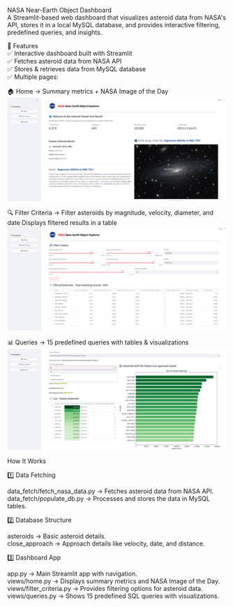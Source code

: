 NASA Near-Earth Object Dashboard    
A Streamlit-based web dashboard that visualizes asteroid data from NASA's API, stores it in a local MySQL database, and provides interactive filtering, predefined queries, and insights.

📌 Features    
✅ Interactive dashboard built with Streamlit    
✅ Fetches asteroid data from NASA API    
✅ Stores & retrieves data from MySQL database    
✅ Multiple pages:

🏠 Home → Summary metrics + NASA Image of the Day
![Home Page](assets/home_page.png)

🔍 Filter Criteria → Filter asteroids by magnitude, velocity, diameter, and date
    Displays filtered results in a table
![Filter Criteria Page](assets/filter_criteria_page.png)

📊 Queries → 15 predefined queries with tables & visualizations
![Queries Page](assets/queries_page.png)

How It Works
    
1️⃣ Data Fetching    

data_fetch/fetch_nasa_data.py → Fetches asteroid data from NASA API.    
data_fetch/populate_db.py → Processes and stores the data in MySQL tables.    

2️⃣ Database Structure        

asteroids → Basic asteroid details.        
close_approach → Approach details like velocity, date, and distance.    
        
3️⃣ Dashboard App        
    
app.py → Main Streamlit app with navigation.    
views/home.py → Displays summary metrics and NASA Image of the Day.    
views/filter_criteria.py → Provides filtering options for asteroid data.    
views/queries.py → Shows 15 predefined SQL queries with visualizations.
